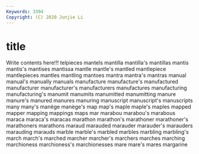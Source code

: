 ```yaml
---
Keywords: 3394
Copyright: (C) 2020 Junjie Li
---
```


# title

Write contents here!!!
telpieces 
mantels 
mantilla 
mantilla's 
mantillas 
mantis 
mantis's 
mantises 
mantissa
mantle 
mantle's 
mantled 
mantlepiece 
mantlepieces 
mantles 
mantling 
mantoes 
mantra 
mantra's
mantras 
manual 
manual's 
manually 
manuals 
manufacture 
manufacture's 
manufactured 
manufacturer 
manufacturer's
manufacturers 
manufactures 
manufacturing 
manufacturing's 
manumit 
manumits 
manumitted 
manumitting 
manure 
manure's
manured 
manures 
manuring 
manuscript 
manuscript's 
manuscripts 
many 
many's 
manège 
manège's
map 
map's 
maple 
maple's 
maples 
mapped 
mapper 
mapping 
mappings 
maps
mar 
marabou 
marabou's 
marabous 
maraca 
maraca's 
maracas 
marathon 
marathon's 
marathoner
marathoner's 
marathoners 
marathons 
maraud 
marauded 
marauder 
marauder's 
marauders 
marauding 
marauds
marble 
marble's 
marbled 
marbles 
marbling 
marbling's 
march 
march's 
marched 
marcher
marcher's 
marchers 
marches 
marching 
marchioness 
marchioness's 
marchionesses 
mare 
mare's 
mares
margarine 
